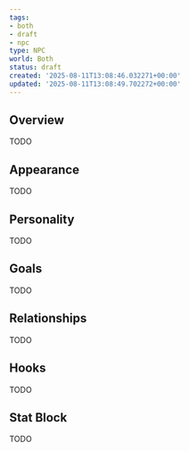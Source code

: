 ```yaml
---
tags:
- both
- draft
- npc
type: NPC
world: Both
status: draft
created: '2025-08-11T13:08:46.032271+00:00'
updated: '2025-08-11T13:08:49.702272+00:00'
---
```



## Overview

TODO
## Appearance

TODO
## Personality

TODO
## Goals

TODO
## Relationships

TODO
## Hooks

TODO
## Stat Block

TODO
